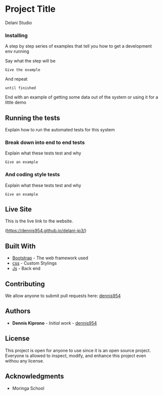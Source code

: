 # Project Title

Delani Studio

### Installing

A step by step series of examples that tell you how to get a development env running

Say what the step will be

```
Give the example
```

And repeat

```
until finished
```

End with an example of getting some data out of the system or using it for a little demo

## Running the tests

Explain how to run the automated tests for this system

### Break down into end to end tests

Explain what these tests test and why

```
Give an example
```

### And coding style tests

Explain what these tests test and why

```
Give an example
```

## Live Site
This is the live link to the website.

(https://dennis954.github.io/delani-ip3/)


## Built With

* [Bootstrap](http://www.getbootstrap.com) - The web framework used
* [css](https://www.w3.org/Style/CSS/Overview.en.html) - Custom Stylings
* [Js](https://javascript.com) - Back end

## Contributing

We allow anyone to submit pull requests here: [dennis954](https://github.com/dennis954/delani)
## Authors

* **Dennis Kiprono** - *Initial work* - [dennis954](https://github.com/dennis954)


## License

This project is open for anyone to use since it is an open source project. Everyone is allowed to inspect, modify, and enhance this project even withou any license.

## Acknowledgments

* Moringa School

